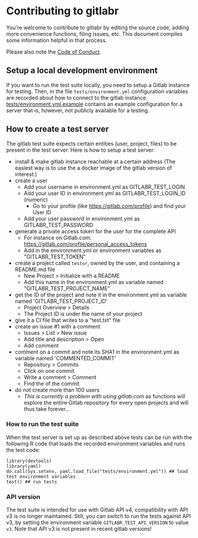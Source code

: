 # Contributing to gitlabr

You're welcome to contribute to gitlabr by editing the source code, adding more convenience functions, filing issues, etc. This document compiles some information helpful in that process.

Please also note the [Code of Conduct](CONDUCT.md).


## Setup a local development environment

If you want to run the test suite locally, you need to setup a Gitlab instance for testing. Then, in the file `tests/environment.yml` configuration variables are recorded about how to connect to the gitlab instance. [tests/environment.yml.example](tests/environment.yml.example) contains an example configuration for a server that is, however, not publicly available for a testing.

## How to create a test server

The gitlab test suite expects certain entities (user, project, files) to be present in the test server. Here is how to setup a test server:

- install & make gitlab instance reachable at a certain address (The easiest way is to use the a docker image of the gitlab version of interest.)
- create a user
  + Add your username in environment.yml as GITLABR_TEST_LOGIN
  + Add your user ID in environment.yml as GITLABR_TEST_LOGIN_ID (numeric)
    + Go to your profile (like https://gitlab.com/profile) and find your User ID
  + Add your user password in environment.yml as GITLABR_TEST_PASSWORD
- generate a private access token for the user for the complete API
  + For instance on Gitlab.com: https://gitlab.com/profile/personal_access_tokens
  + Add in the environment.yml or environment variables as "GITLABR_TEST_TOKEN"
- create a project called `testor`, owned by the user, and containing a README.md file
  + New Project > Initialize with a README
  + Add this name in the environment.yml as variable named "GITLABR_TEST_PROJECT_NAME"
- get the ID of the project and note it in the environment.yml as variable named 'GITLABR_TEST_PROJECT_ID'
  + Project Overview > Details
  + The Project ID is under the name of your project
- give it a CI file that writes to a "test.txt" file
- create an issue #1 with a comment
  + Issues > List > New issue
  + Add title and description > Open
  + Add comment
- comment on a commit and note its SHA1 in the environment.yml as variable named 'COMMENTED_COMMIT'
  + Repository > Commits
  + Click on one commit
  + Write a comment > Comment
  + Find the <SHA1> of the commit
- do not create more than 100 users
  + _This is currently a problem with using gitlab.com_ as functions will explore the entire Gitlab repository for every open projects and will thus take forever...

### How to run the test suite

When the test server is set up as described above tests can be run with the following R code that loads the recorded environment variables and runs the test code:

```{r}
library(devtools)
library(yaml)
do.call(Sys.setenv, yaml.load_file("tests/environment.yml")) ## load test environment variables
test() ## run tests
```

### API version

The test suite is intended for use with Gitlab API v4, compatibility with API v3 is no longer maintained. Still, you can switch to run the tests against API v3, by setting the environment variable `GITLABR_TEST_API_VERSION` to value `v3`. Note that API v3 is not present in recent gitlab versions!
